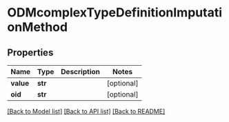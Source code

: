 # ODMcomplexTypeDefinitionImputationMethod

## Properties
Name | Type | Description | Notes
------------ | ------------- | ------------- | -------------
**value** | **str** |  | [optional] 
**oid** | **str** |  | [optional] 

[[Back to Model list]](../README.md#documentation-for-models) [[Back to API list]](../README.md#documentation-for-api-endpoints) [[Back to README]](../README.md)


